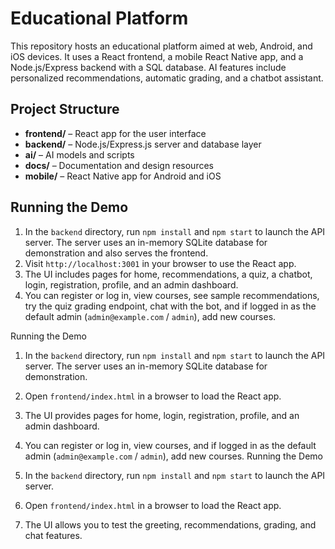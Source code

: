 # Educational Platform

This repository hosts an educational platform aimed at web, Android, and iOS devices. It uses a React frontend, a mobile React Native app, and a Node.js/Express backend with a SQL database. AI features include personalized recommendations, automatic grading, and a chatbot assistant.

## Project Structure

- **frontend/** – React app for the user interface
- **backend/** – Node.js/Express.js server and database layer
- **ai/** – AI models and scripts
- **docs/** – Documentation and design resources
- **mobile/** – React Native app for Android and iOS

## Running the Demo

1. In the `backend` directory, run `npm install` and `npm start` to launch the API server. The server uses an in-memory SQLite database for demonstration and also serves the frontend.
2. Visit `http://localhost:3001` in your browser to use the React app.
3. The UI includes pages for home, recommendations, a quiz, a chatbot, login, registration, profile, and an admin dashboard.
4. You can register or log in, view courses, see sample recommendations, try the quiz grading endpoint, chat with the bot, and if logged in as the default admin (`admin@example.com` / `admin`), add new courses.

Running the Demo

1. In the `backend` directory, run `npm install` and `npm start` to launch the API server. The server uses an in-memory SQLite database for demonstration.
2. Open `frontend/index.html` in a browser to load the React app.
3. The UI provides pages for home, login, registration, profile, and an admin dashboard.
4. You can register or log in, view courses, and if logged in as the default admin (`admin@example.com` / `admin`), add new courses.
Running the Demo

1. In the `backend` directory, run `npm install` and `npm start` to launch the API server.
2. Open `frontend/index.html` in a browser to load the React app.
3. The UI allows you to test the greeting, recommendations, grading, and chat features.

